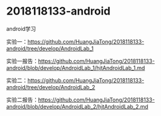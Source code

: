 # 2018118133-android
android学习

实验一：https://github.com/HuangJiaTong/2018118133-android/tree/develop/AndroidLab_1

实验一报告：https://github.com/HuangJiaTong/2018118133-android/blob/develop/AndroidLab_1/hjtAndroidLab_1.md

实验二：https://github.com/HuangJiaTong/2018118133-android/tree/develop/AndroidLab_2

实验二报告：https://github.com/HuangJiaTong/2018118133-android/blob/develop/AndroidLab_2/hjtAndroidLab_2.md